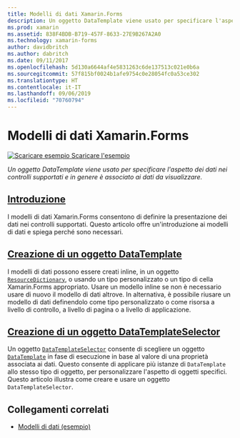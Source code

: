 ```yaml
---
title: Modelli di dati Xamarin.Forms
description: Un oggetto DataTemplate viene usato per specificare l'aspetto dei dati nei controlli supportati e in genere è associato ai dati da visualizzare.
ms.prod: xamarin
ms.assetid: 838F4BDB-B719-457F-8633-27E9B267A2A0
ms.technology: xamarin-forms
author: davidbritch
ms.author: dabritch
ms.date: 09/11/2017
ms.openlocfilehash: 5d130a6644af4e5831263c6de137513c021e0b6a
ms.sourcegitcommit: 57f815bf0024b1afe9754c0e28054fc0a53ce302
ms.translationtype: HT
ms.contentlocale: it-IT
ms.lasthandoff: 09/06/2019
ms.locfileid: "70760794"
---
```

# <a name="xamarinforms-data-templates"></a>Modelli di dati Xamarin.Forms

[![Scaricare esempio](~/media/shared/download.png) Scaricare l'esempio](https://docs.microsoft.com/samples/xamarin/xamarin-forms-samples/templates-datatemplates)

_Un oggetto DataTemplate viene usato per specificare l'aspetto dei dati nei controlli supportati e in genere è associato ai dati da visualizzare._

## <a name="introductionintroductionmd"></a>[Introduzione](introduction.md)

I modelli di dati Xamarin.Forms consentono di definire la presentazione dei dati nei controlli supportati. Questo articolo offre un'introduzione ai modelli di dati e spiega perché sono necessari.

## <a name="creating-a-datatemplatecreatingmd"></a>[Creazione di un oggetto DataTemplate](creating.md)

I modelli di dati possono essere creati inline, in un oggetto [`ResourceDictionary`](xref:Xamarin.Forms.ResourceDictionary), o usando un tipo personalizzato o un tipo di cella Xamarin.Forms appropriato. Usare un modello inline se non è necessario usare di nuovo il modello di dati altrove. In alternativa, è possibile riusare un modello di dati definendolo come tipo personalizzato o come risorsa a livello di controllo, a livello di pagina o a livello di applicazione.

## <a name="creating-a-datatemplateselectorselectormd"></a>[Creazione di un oggetto DataTemplateSelector](selector.md)

Un oggetto [`DataTemplateSelector`](xref:Xamarin.Forms.DataTemplateSelector) consente di scegliere un oggetto [`DataTemplate`](xref:Xamarin.Forms.DataTemplate) in fase di esecuzione in base al valore di una proprietà associata ai dati. Questo consente di applicare più istanze di `DataTemplate` allo stesso tipo di oggetto, per personalizzare l'aspetto di oggetti specifici. Questo articolo illustra come creare e usare un oggetto `DataTemplateSelector`.

## <a name="related-links"></a>Collegamenti correlati

- [Modelli di dati (esempio)](https://docs.microsoft.com/samples/xamarin/xamarin-forms-samples/templates-datatemplates)
